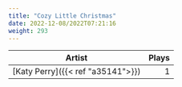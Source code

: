 ```yaml
---
title: "Cozy Little Christmas"
date: 2022-12-08/2022T07:21:16
weight: 293
---
```




 Artist | Plays 
----- | -----:
[Katy Perry]({{< ref "a35141">}}) | 1
